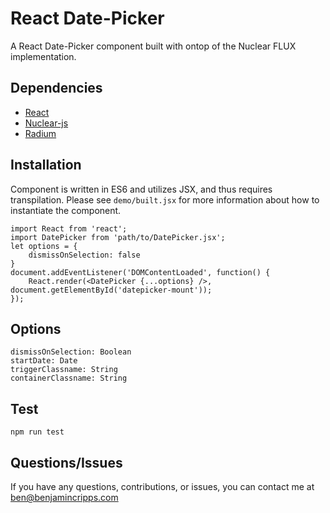 # React Date-Picker 

A React Date-Picker component built with ontop of the Nuclear FLUX implementation. 

## Dependencies 
- [React](https://github.com/facebook/react)
- [Nuclear-js](https://github.com/optimizely/nuclear-js)
- [Radium](https://github.com/FormidableLabs/radium)

## Installation 
Component is written in ES6 and utilizes JSX, and thus requires transpilation. Please see `demo/built.jsx` for more information about how to instantiate the component.
    
    import React from 'react';
    import DatePicker from 'path/to/DatePicker.jsx';
    let options = {
        dismissOnSelection: false
    }
    document.addEventListener('DOMContentLoaded', function() {
        React.render(<DatePicker {...options} />, document.getElementById('datepicker-mount'));
    });

## Options

    dismissOnSelection: Boolean
    startDate: Date
    triggerClassname: String
    containerClassname: String

## Test
    npm run test

## Questions/Issues
If you have any questions, contributions, or issues, you can contact me at [ben@benjamincripps.com](mailto:ben@benjamincripps.com)
